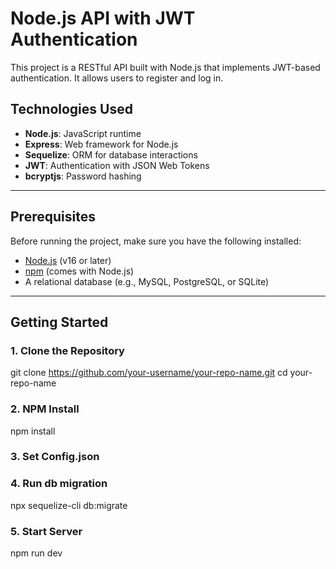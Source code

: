# Node.js API with JWT Authentication

This project is a RESTful API built with Node.js that implements JWT-based authentication. It allows users to register and log in.

## Technologies Used

- **Node.js**: JavaScript runtime
- **Express**: Web framework for Node.js
- **Sequelize**: ORM for database interactions
- **JWT**: Authentication with JSON Web Tokens
- **bcryptjs**: Password hashing

---

## Prerequisites

Before running the project, make sure you have the following installed:

- [Node.js](https://nodejs.org/) (v16 or later)
- [npm](https://www.npmjs.com/) (comes with Node.js)
- A relational database (e.g., MySQL, PostgreSQL, or SQLite)

---

## Getting Started

### 1. Clone the Repository
git clone https://github.com/your-username/your-repo-name.git
cd your-repo-name
### 2. NPM Install
npm install
### 3. Set Config.json
### 4. Run db migration
npx sequelize-cli db:migrate
### 5. Start Server
npm run dev
